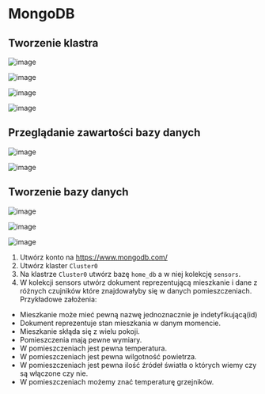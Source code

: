 # MongoDB

## Tworzenie klastra
![image](https://user-images.githubusercontent.com/37069490/164544317-65d71f29-d271-407a-9fb1-2d2843b230a1.png)

![image](https://user-images.githubusercontent.com/37069490/164545067-3713c45a-a7ea-407a-8f9f-c69ceb1c2fe9.png)

![image](https://user-images.githubusercontent.com/37069490/164545301-7ad63327-08d7-44ad-ac44-95f646884867.png)

![image](https://user-images.githubusercontent.com/37069490/164545407-81cd17ce-0dfd-4dfc-bbba-756551adf000.png)

## Przeglądanie zawartości bazy danych

![image](https://user-images.githubusercontent.com/37069490/164546223-071753d3-4697-4e97-8f03-cd35ee0a2b62.png)

![image](https://user-images.githubusercontent.com/37069490/164546577-1ecb9230-b1d0-4ef5-bca9-aba071ce6e72.png)

## Tworzenie bazy danych

![image](https://user-images.githubusercontent.com/37069490/164547877-602c01b5-534d-41f7-a5c1-601be79f58f7.png)

![image](https://user-images.githubusercontent.com/37069490/164548099-9deaba05-cf51-437f-8020-047a7cb4c245.png)

![image](https://user-images.githubusercontent.com/37069490/164548247-c8e9cb78-f269-4d21-b06b-35e2b87f8b2b.png)

1. Utwórz konto na https://www.mongodb.com/
2. Utwórz klaster `Cluster0`
3. Na klastrze `Cluster0` utwórz bazę `home_db` a w niej kolekcję `sensors`.
4. W kolekcji sensors utwórz dokument reprezentującą mieszkanie i dane z różnych czujników które znajdowałyby się w danych pomieszczeniach. Przykładowe założenia:

  - Mieszkanie może mieć pewną nazwę jednoznacznie je indetyfikującą(id)
  - Dokument reprezentuje stan mieszkania w danym momencie.
  - Mieszkanie skłąda się z wielu pokoji.
  - Pomieszczenia mają pewne wymiary.
  - W pomieszczeniach jest pewna temperatura.
  - W pomieszczeniach jest pewna wilgotność powietrza.
  - W pomieszczeniach jest pewna ilość źródeł światła o których wiemy czy są włączone czy nie.
  - W pomieszczeniach możemy znać temperaturę grzejników.


